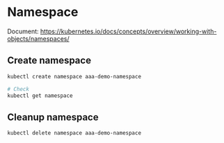 # Namespace

Document: https://kubernetes.io/docs/concepts/overview/working-with-objects/namespaces/

## Create namespace

```bash
kubectl create namespace aaa-demo-namespace

# Check
kubectl get namespace
```

## Cleanup namespace

```bash
kubectl delete namespace aaa-demo-namespace
```
